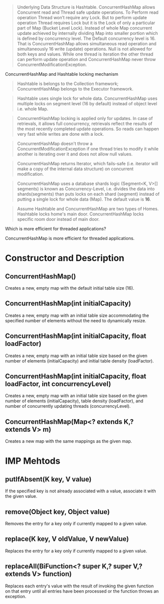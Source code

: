 >Underlying Data Structure is Hashtable.
>ConcurrentHashMap allows Concurrent read and Thread safe update operations.
>To Perform read operation Thread won’t require any Lock.  But to perform update operation Thread requires Lock but it is the Lock of only a particular part of Map (Bucket Level Lock).
>Instead of whole Map concurrent update achieved by internally dividing Map into smaller portion which is defined by concurrency level.
>The Default concurrency level is 16.
>That is ConcurrentHashMap allows simultaneous read operation and  simultaneously 16 write (update) operations.
>Null is not allowed for both keys and values.
>While one thread is iteration the other thread can perform update operation and ConcurrentHashMap never throw ConcurrentModificationException.





ConcurrentHashMap and Hashtable locking mechanism

>Hashtable is belongs to the Collection framework; ConcurrentHashMap belongs to the Executor framework.

>Hashtable uses single lock for whole data. ConcurrentHashMap uses multiple locks on segment level (16 by default) instead of object level i.e. whole Map.

>ConcurrentHashMap locking is applied only for updates. In case of retrievals, it allows full concurrency, retrievals reflect the results of the most recently completed update operations. So reads can happen very fast while writes are done with a lock.

>ConcurrentHashMap doesn't throw a ConcurrentModificationException if one thread tries to modify it while another is iterating over it and does not allow null values.

>ConcurrentHashMap returns Iterator, which fails-safe (i.e. iterator will make a copy of the internal data structure) on concurrent modification.

>ConcurrentHashMap uses a database shards logic (Segment<K, V>[] segments) is known as Concurrency-Level, i.e. divides the data into shards(segments) than puts locks on each shard (segment) instead of putting a single lock for whole data (Map). The default value is  **16**.

>Assume Hashtable and ConcurrentHashMap are two types of Homes.
Hashtable locks home's main door.
ConcurrentHashMap locks specific room door instead of main door.


Which is more efficient for threaded applications?

ConcurrentHashMap is more efficient for threaded applications.




# Constructor and Description



## ConcurrentHashMap() ##

Creates a new, empty map with the default initial table size (16).

## ConcurrentHashMap(int initialCapacity) ##

Creates a new, empty map with an initial table size accommodating the specified number of elements without the need to dynamically resize.

## ConcurrentHashMap(int initialCapacity, float loadFactor) ##

Creates a new, empty map with an initial table size based on the given number of elements (initialCapacity) and initial table density (loadFactor).

## ConcurrentHashMap(int initialCapacity, float loadFactor, int concurrencyLevel) ##

Creates a new, empty map with an initial table size based on the given number of elements (initialCapacity), table density (loadFactor), and number of concurrently updating threads (concurrencyLevel).

 ## ConcurrentHashMap(Map<? extends K,? extends V> m) ##

Creates a new map with the same mappings as the given map.
# IMP Mehtods #
## putIfAbsent(K key, V value) ##
If the specified key is not already associated with a value, associate it with the given value.
## remove(Object key, Object value) ##
Removes the entry for a key only if currently mapped to a given value.
## replace(K key, V oldValue, V newValue) ##
Replaces the entry for a key only if currently mapped to a given value.
## replaceAll(BiFunction<? super K,? super V,? extends V> function) ##
Replaces each entry's value with the result of invoking the given function on that entry until all entries have been processed or the function throws an exception.
